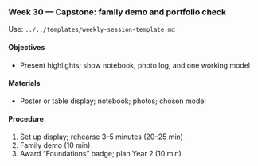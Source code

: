 ### Week 30 — Capstone: family demo and portfolio check

Use: `../../templates/weekly-session-template.md`

#### Objectives
- Present highlights; show notebook, photo log, and one working model

#### Materials
- Poster or table display; notebook; photos; chosen model

#### Procedure
1) Set up display; rehearse 3–5 minutes (20–25 min)
2) Family demo (10 min)
3) Award “Foundations” badge; plan Year 2 (10 min)

